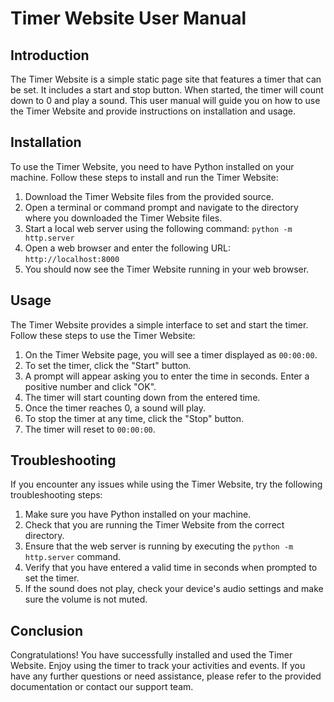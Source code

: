 # Timer Website User Manual

## Introduction

The Timer Website is a simple static page site that features a timer that can be set. It includes a start and stop button. When started, the timer will count down to 0 and play a sound. This user manual will guide you on how to use the Timer Website and provide instructions on installation and usage.

## Installation

To use the Timer Website, you need to have Python installed on your machine. Follow these steps to install and run the Timer Website:

1. Download the Timer Website files from the provided source.
2. Open a terminal or command prompt and navigate to the directory where you downloaded the Timer Website files.
3. Start a local web server using the following command: `python -m http.server`
4. Open a web browser and enter the following URL: `http://localhost:8000`
5. You should now see the Timer Website running in your web browser.

## Usage

The Timer Website provides a simple interface to set and start the timer. Follow these steps to use the Timer Website:

1. On the Timer Website page, you will see a timer displayed as `00:00:00`.
2. To set the timer, click the "Start" button.
3. A prompt will appear asking you to enter the time in seconds. Enter a positive number and click "OK".
4. The timer will start counting down from the entered time.
5. Once the timer reaches 0, a sound will play.
6. To stop the timer at any time, click the "Stop" button.
7. The timer will reset to `00:00:00`.

## Troubleshooting

If you encounter any issues while using the Timer Website, try the following troubleshooting steps:

1. Make sure you have Python installed on your machine.
2. Check that you are running the Timer Website from the correct directory.
3. Ensure that the web server is running by executing the `python -m http.server` command.
4. Verify that you have entered a valid time in seconds when prompted to set the timer.
5. If the sound does not play, check your device's audio settings and make sure the volume is not muted.

## Conclusion

Congratulations! You have successfully installed and used the Timer Website. Enjoy using the timer to track your activities and events. If you have any further questions or need assistance, please refer to the provided documentation or contact our support team.